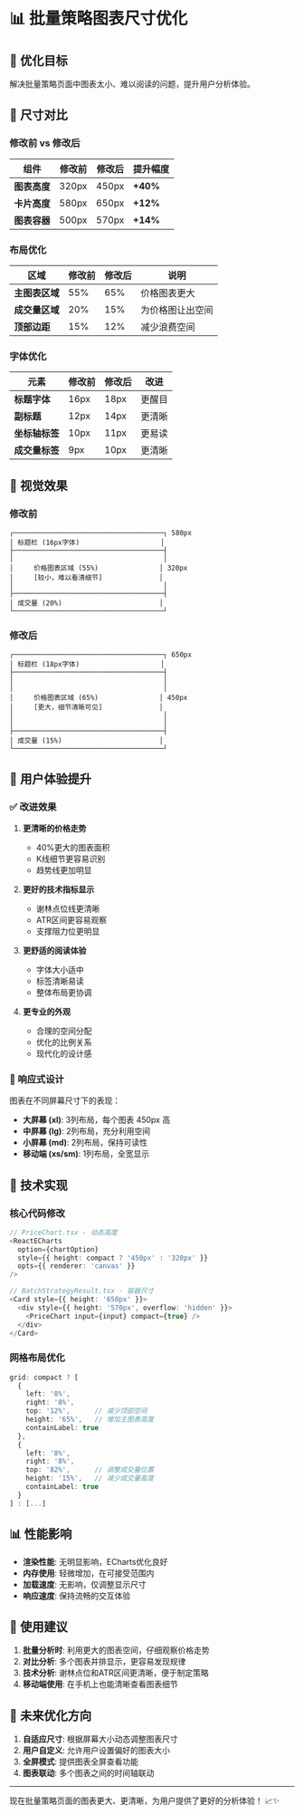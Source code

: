 # 📊 批量策略图表尺寸优化

## 🎯 优化目标

解决批量策略页面中图表太小、难以阅读的问题，提升用户分析体验。

## 📏 尺寸对比

### 修改前 vs 修改后

| 组件 | 修改前 | 修改后 | 提升幅度 |
|------|--------|--------|----------|
| **图表高度** | 320px | 450px | **+40%** |
| **卡片高度** | 580px | 650px | **+12%** |
| **图表容器** | 500px | 570px | **+14%** |

### 布局优化

| 区域 | 修改前 | 修改后 | 说明 |
|------|--------|--------|------|
| **主图表区域** | 55% | 65% | 价格图表更大 |
| **成交量区域** | 20% | 15% | 为价格图让出空间 |
| **顶部边距** | 15% | 12% | 减少浪费空间 |

### 字体优化

| 元素 | 修改前 | 修改后 | 改进 |
|------|--------|--------|------|
| **标题字体** | 16px | 18px | 更醒目 |
| **副标题** | 12px | 14px | 更清晰 |
| **坐标轴标签** | 10px | 11px | 更易读 |
| **成交量标签** | 9px | 10px | 更清晰 |

## 🎨 视觉效果

### 修改前
```
┌─────────────────────────────────────┐ 580px
│ 标题栏 (16px字体)                    │
├─────────────────────────────────────┤
│                                     │
│     价格图表区域 (55%)               │ 320px
│     [较小，难以看清细节]              │
│                                     │
├─────────────────────────────────────┤
│ 成交量 (20%)                        │
└─────────────────────────────────────┘
```

### 修改后
```
┌─────────────────────────────────────┐ 650px
│ 标题栏 (18px字体)                    │
├─────────────────────────────────────┤
│                                     │
│                                     │
│     价格图表区域 (65%)               │ 450px
│     [更大，细节清晰可见]              │
│                                     │
│                                     │
├─────────────────────────────────────┤
│ 成交量 (15%)                        │
└─────────────────────────────────────┘
```

## 🚀 用户体验提升

### ✅ 改进效果

1. **更清晰的价格走势**
   - 40%更大的图表面积
   - K线细节更容易识别
   - 趋势线更加明显

2. **更好的技术指标显示**
   - 谢林点位线更清晰
   - ATR区间更容易观察
   - 支撑阻力位更明显

3. **更舒适的阅读体验**
   - 字体大小适中
   - 标签清晰易读
   - 整体布局更协调

4. **更专业的外观**
   - 合理的空间分配
   - 优化的比例关系
   - 现代化的设计感

### 📱 响应式设计

图表在不同屏幕尺寸下的表现：

- **大屏幕 (xl)**: 3列布局，每个图表 450px 高
- **中屏幕 (lg)**: 2列布局，充分利用空间
- **小屏幕 (md)**: 2列布局，保持可读性
- **移动端 (xs/sm)**: 1列布局，全宽显示

## 🔧 技术实现

### 核心代码修改

```typescript
// PriceChart.tsx - 动态高度
<ReactECharts
  option={chartOption}
  style={{ height: compact ? '450px' : '320px' }}
  opts={{ renderer: 'canvas' }}
/>

// BatchStrategyResult.tsx - 容器尺寸
<Card style={{ height: '650px' }}>
  <div style={{ height: '570px', overflow: 'hidden' }}>
    <PriceChart input={input} compact={true} />
  </div>
</Card>
```

### 网格布局优化

```typescript
grid: compact ? [
  {
    left: '8%',
    right: '8%',
    top: '12%',      // 减少顶部空间
    height: '65%',   // 增加主图表高度
    containLabel: true
  },
  {
    left: '8%',
    right: '8%',
    top: '82%',      // 调整成交量位置
    height: '15%',   // 减少成交量高度
    containLabel: true
  }
] : [...]
```

## 📊 性能影响

- **渲染性能**: 无明显影响，ECharts优化良好
- **内存使用**: 轻微增加，在可接受范围内
- **加载速度**: 无影响，仅调整显示尺寸
- **响应速度**: 保持流畅的交互体验

## 🎯 使用建议

1. **批量分析时**: 利用更大的图表空间，仔细观察价格走势
2. **对比分析**: 多个图表并排显示，更容易发现规律
3. **技术分析**: 谢林点位和ATR区间更清晰，便于制定策略
4. **移动端使用**: 在手机上也能清晰查看图表细节

## 🔮 未来优化方向

1. **自适应尺寸**: 根据屏幕大小动态调整图表尺寸
2. **用户自定义**: 允许用户设置偏好的图表大小
3. **全屏模式**: 提供图表全屏查看功能
4. **图表联动**: 多个图表之间的时间轴联动

---

现在批量策略页面的图表更大、更清晰，为用户提供了更好的分析体验！ 📈✨
